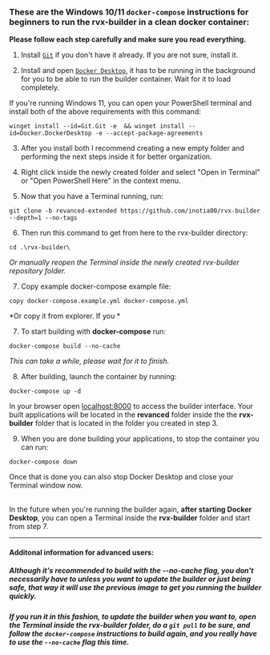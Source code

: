 ### These are the Windows 10/11 `docker-compose` instructions for beginners to run the rvx-builder in a clean docker container:

**Please follow each step carefully and make sure you read everything.**

1. Install [`Git`](https://git-scm.com/) if you don't have it already. If you are not sure, install it.

2. Install and open [`Docker Desktop`](https://www.docker.com/products/docker-desktop/), it has to be running in the background for you to be able to run the builder container. Wait for it to load completely.

If you're running Windows 11, you can open your PowerShell terminal and install both of the above requirements with this command:
```
winget install --id=Git.Git -e  && winget install --id=Docker.DockerDesktop -e --accept-package-agreements
```

3. After you install both I recommend creating a new empty folder and performing the next steps inside it for better organization.

4. Right click inside the newly created folder and select "Open in Terminal" or "Open PowerShell Here" in the context menu.

5. Now that you have a Terminal running, run:
```
git clone -b revanced-extended https://github.com/inotia00/rvx-builder --depth=1 --no-tags
```

6. Then run this command to get from here to the rvx-builder directory:
```
cd .\rvx-builder\
```
*Or manually reopen the Terminal inside the newly created rvx-builder repository folder.*

7. Copy example docker-compose example file:
```
copy docker-compose.example.yml docker-compose.yml
```
*Or copy it from explorer. If you *

7. To start building with **docker-compose** run:
```
docker-compose build --no-cache
```
*This can take a while, please wait for it to finish.*

8. After building, launch the container by running:
```
docker-compose up -d
```
In your browser open [localhost:8000](http://localhost:8000) to access the builder interface.
Your built applications will be located in the **revanced** folder inside the the **rvx-builder** folder that is located in the folder you created in step 3.

9. When you are done building your applications, to stop the container you can run:
```
docker-compose down
```
Once that is done you can also stop Docker Desktop and close your Terminal window now.
<br><br>

In the future when you're running the builder again, **after starting Docker Desktop**, you can open a Terminal inside the **rvx-builder** folder and start from step 7.

<hr>

#### Additonal information for advanced users:
##### Although it's recommended to build with the --no-cache flag, you don't necessarily have to unless you want to update the builder or just being safe, that way it will use the previous image to get you running the builder quickly.

##### If you run it in this fashion, to update the builder when you want to, open the Terminal inside the rvx-builder folder, do a `git pull` to be sure, and follow the `docker-compose` instructions to build again, and you really **have to** use the `--no-cache` flag this time.
